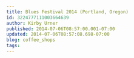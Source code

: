 ```yaml
---
title: Blues Festival 2014 (Portland, Oregon)
id: 3224777111003664639
author: Kirby Urner
published: 2014-07-06T08:57:00.001-07:00
updated: 2014-07-06T08:57:08.698-07:00
blog: coffee_shops
tags: 
---
```


